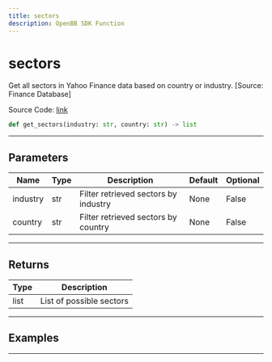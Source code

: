 ```yaml
---
title: sectors
description: OpenBB SDK Function
---
```


# sectors

Get all sectors in Yahoo Finance data based on country or industry. [Source: Finance Database]

Source Code: [link](https://github.com/OpenBB-finance/OpenBBTerminal/tree/main/openbb_terminal/stocks/sector_industry_analysis/financedatabase_model.py#L44)

```python
def get_sectors(industry: str, country: str) -> list
```
---

## Parameters

| Name | Type | Description | Default | Optional |
| ---- | ---- | ----------- | ------- | -------- |
| industry | str | Filter retrieved sectors by industry | None | False |
| country | str | Filter retrieved sectors by country | None | False |

---

## Returns

| Type | Description |
| ---- | ----------- |
| list | List of possible sectors |

---

## Examples

---

